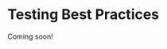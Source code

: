 # <a href="#testing"></a>Testing Best Practices

Coming soon!

<!-- TODO: Include information about testing philosophy, what to test, when to test, why test at all -->

<!-- TODO: Include section on RSpec, why we standardize on it, etc. -->

<!-- TODO: Include section on CircleCI (for GitHub) and other CI solutions for non-github repos -->

<!-- TODO: Include section on useful gems for certain tasks in testing, e.g. integration tests, vcr for API testing, factory_girl, etc. -->